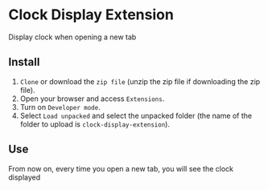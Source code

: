 # Clock Display Extension

Display clock when opening a new tab

## Install
1. `Clone` or download the `zip file` (unzip the zip file if downloading the zip file).
2. Open your browser and access `Extensions`.
3. Turn on `Developer mode`.
4. Select `Load unpacked` and select the unpacked folder (the name of the folder to upload is `clock-display-extension`).

## Use
From now on, every time you open a new tab, you will see the clock displayed
